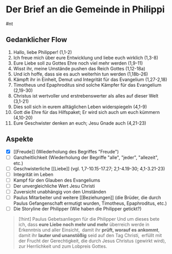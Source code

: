 # Der Brief an die Gemeinde in Philippi

#nt 

## Gedanklicher Flow

1. Hallo, liebe Philipper! (1,1-2)
2. Ich freue mich über eure Entwicklung und liebe euch wirklich (1,3-8)
3. Eure Liebe soll zu Gottes Ehre noch viel mehr werden (1,9-11)
4. Wisst ihr, meine Umstände pushen das Reich Gottes (1,12-18a)
5. Und ich hoffe, dass sie es auch weiterhin tun werden (1,18b-26)
6. Kämpft ihr in Einheit, Demut und Integrität für das Evangelium (1,27-2,18)
7. Timotheus und Epaphroditus sind solche Kämpfer für das Evangelium (2,19-30)
8. Christus ist wertvoller und erstrebenswerter als alles auf dieser Welt (3,1-21)
9. Dies soll sich in eurem alltäglichen Leben widerspiegeln (4,1-9)
10. Gott die Ehre für das Hilfspaket; Er wird sich auch um euch kümmern (4,10-20)
11. Eure Geschwister denken an euch; Jesu Gnade auch (4,21-23)

## Aspekte

- [x] [[Freude]] (Wiederholung des Begriffes "Freude")
- [ ] Ganzheitlichkeit (Wiederholung der Begriffe "alle", "jeder", "allezeit", etc.)
- [ ] Geschwisterliche [[Liebe]] (vgl. 1,7-10.15-17.27; 2,1-4.19-30; 4,1-3.21-23)
- [ ] Integrität im Leben
- [ ] Kampf für den Glauben des Evangeliums
- [ ] Der unvergleichliche Wert Jesu Christi
- [ ] Zuversicht unabhängig von den Umständen
- [ ] Paulus Mitarbeiter und weitere [[Beziehungen]] (die Brüder, die durch Paulus Gefangenschaft ermutigt wurden, Timotheus, Epaphroditus, etc.)
- [ ] Die Storyline der Philipper (Wie haben die Philipper getickt?)

> [!hint] Paulus Gebetsanliegen für die Philipper
> Und um dieses bete ich, dass **eure Liebe noch mehr und mehr** überreich werde in Erkenntnis und aller Einsicht, damit ihr **prüft, worauf es ankommt**, damit ihr **lauter und unanstößig** seid auf den Tag Christi, erfüllt mit der Frucht der Gerechtigkeit, die durch Jesus Christus ⟨gewirkt wird⟩, zur Herrlichkeit und zum Lobpreis Gottes.